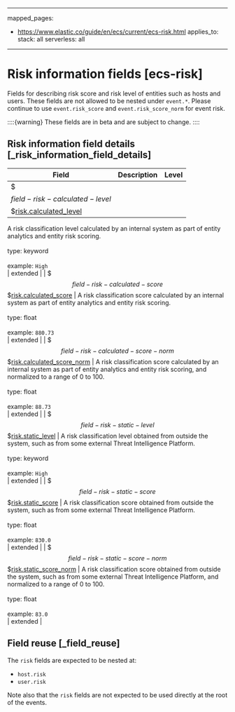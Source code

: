 <!-- This file is automatically generated. Don't edit it manually! -->
---
mapped_pages:
  - https://www.elastic.co/guide/en/ecs/current/ecs-risk.html
applies_to:
  stack: all
  serverless: all
---

# Risk information fields [ecs-risk]

Fields for describing risk score and risk level of entities such as hosts and users. These fields are not allowed to be nested under `event.*`. Please continue to use `event.risk_score` and `event.risk_score_norm` for event risk.

::::{warning}
These fields are in beta and are subject to change.
::::

## Risk information field details [_risk_information_field_details]

| Field | Description | Level |
| --- | --- | --- |
| $$$field-risk-calculated-level$$$[risk.calculated_level](#field-risk-calculated-level) |
A risk classification level calculated by an internal system as part of entity analytics and entity risk scoring.<br><br>type: keyword<br><br>
example: `High`<br> | extended |
| $$$field-risk-calculated-score$$$[risk.calculated_score](#field-risk-calculated-score) |
A risk classification score calculated by an internal system as part of entity analytics and entity risk scoring.<br><br>type: float<br><br>
example: `880.73`<br> | extended |
| $$$field-risk-calculated-score-norm$$$[risk.calculated_score_norm](#field-risk-calculated-score-norm) |
A risk classification score calculated by an internal system as part of entity analytics and entity risk scoring, and normalized to a range of 0 to 100.<br><br>type: float<br><br>
example: `88.73`<br> | extended |
| $$$field-risk-static-level$$$[risk.static_level](#field-risk-static-level) |
A risk classification level obtained from outside the system, such as from some external Threat Intelligence Platform.<br><br>type: keyword<br><br>
example: `High`<br> | extended |
| $$$field-risk-static-score$$$[risk.static_score](#field-risk-static-score) |
A risk classification score obtained from outside the system, such as from some external Threat Intelligence Platform.<br><br>type: float<br><br>
example: `830.0`<br> | extended |
| $$$field-risk-static-score-norm$$$[risk.static_score_norm](#field-risk-static-score-norm) |
A risk classification score obtained from outside the system, such as from some external Threat Intelligence Platform, and normalized to a range of 0 to 100.<br><br>type: float<br><br>
example: `83.0`<br> | extended |

## Field reuse [_field_reuse]

The `risk` fields are expected to be nested at:

* `host.risk`
* `user.risk`

Note also that the `risk` fields are not expected to be used directly at the root of the events.
